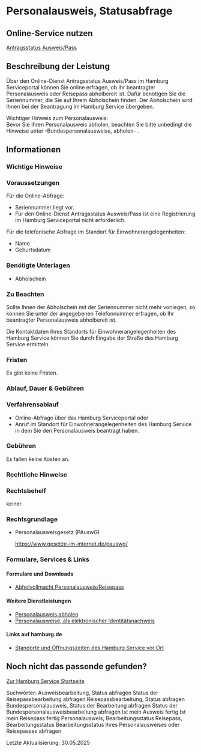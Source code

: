




Personalausweis, Statusabfrage
==============================

Online-Service nutzen
---------------------

[Antragsstatus Ausweis/Pass](https://serviceportal.hamburg.de/HamburgGateway/Service/Entry/PASSDA2)

Beschreibung der Leistung
-------------------------

Über den Online-Dienst Antragsstatus Ausweis/Pass im Hamburg Serviceportal können Sie online erfragen, ob Ihr beantragter Personalausweis oder Reisepass abholbereit ist. Dafür benötigen Sie die Seriennummer, die Sie auf Ihrem Abholschein finden. Der Abholschein wird Ihnen bei der Beantragung im Hamburg Service übergeben.

Wichtiger Hinweis zum Personalausweis:  
Bevor Sie Ihren Personalausweis abholen, beachten Sie bitte unbedingt die Hinweise unter -Bundespersonalausweise, abholen- .

Informationen
-------------

### Wichtige Hinweise

### Voraussetzungen

Für die Online-Abfrage:

* Seriennummer liegt vor.
* Für den Online-Dienst Antragsstatus Ausweis/Pass ist eine Registrierung im Hamburg Serviceportal nicht erforderlich.

Für die telefonische Abfrage im Standort für Einwohnerangelegenheiten:

* Name
* Geburtsdatum

### Benötigte Unterlagen

* Abholschein

### Zu Beachten

Sollte Ihnen der Abholschein mit der Seriennummer nicht mehr vorliegen, so können Sie unter der angegebenen Telefonnummer erfragen, ob Ihr beantragter Personalausweis abholbereit ist.

Die Kontaktdaten Ihres Standorts für Einwohnerangelegenheiten des Hamburg Service können Sie durch Eingabe der Straße des Hamburg Service ermitteln.

### Fristen

Es gibt keine Fristen.

### Ablauf, Dauer & Gebühren

### Verfahrensablauf

* Online-Abfrage über das Hamburg Serviceportal oder
* Anruf im Standort für Einwohnerangelegenheiten des Hamburg Service in dem Sie den Personalausweis beantragt haben.

### Gebühren

Es fallen keine Kosten an.

### Rechtliche Hinweise

### Rechtsbehelf

keiner

### Rechtsgrundlage

  
* Personalausweisgesetz (PAuswG)  
    
  <https://www.gesetze-im-internet.de/pauswg/>

### Formulare, Services & Links

#### Formulare und Downloads

* [Abholvollmacht Personalausweis/Reisepass](https://fhh1.hamburg.de/Dibis/form/pdf/Abholvollmacht_Ausweis_Pass-barrierefrei_08_21.pdf)

#### Weitere Dienstleistungen

* [Personalausweis abholen](https://www.hamburg.de/service/info/11882273/)
* [Personalausweise, als elektronischer Identitätsnachweis](https://www.hamburg.de/service/info/11892618/)

#### Links auf hamburg.de

* [Standorte und Öffnungszeiten des Hamburg Service vor Ort](https://www.hamburg.de/go/17584)

Noch nicht das passende gefunden?
---------------------------------

 [Zur Hamburg Service Startseite](/service/)

Suchwörter: Ausweisbearbeitung, Status abfragen Status der Reisepassbearbeitung abfragen Reisepassbearbeitung, Status abfragen Bundespersonalausweis, Status der Bearbeitung abfragen Status der Bundespersonalausweisbearbeitung abfragen Ist mein Ausweis fertig Ist mein Reisepass fertig Personalausweis, Bearbeitungsstatus Reisepass, Bearbeitungsstatus Bearbeitungsstatus Ihres Personalausweises oder Reisepasses abfragen

Letzte Aktualisierung: 30.05.2025


